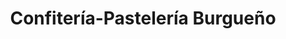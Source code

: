 ---
title: "Confitería-Pastelería Burgueño"
url: /medina-del-campo/confiteria-pasteleria-burgueno/
shop: panadería
---